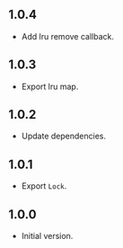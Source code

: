 ## 1.0.4

- Add lru remove callback.

## 1.0.3

- Export lru map.

## 1.0.2

- Update dependencies.

## 1.0.1

- Export `Lock`.

## 1.0.0

- Initial version.
